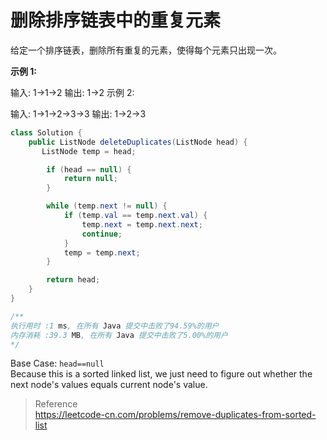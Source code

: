 # 删除排序链表中的重复元素

给定一个排序链表，删除所有重复的元素，使得每个元素只出现一次。

**示例 1:**

输入: 1->1->2
输出: 1->2
示例 2:

输入: 1->1->2->3->3
输出: 1->2->3

```java
class Solution {
    public ListNode deleteDuplicates(ListNode head) {
       ListNode temp = head;

        if (head == null) {
            return null;
        }

        while (temp.next != null) {
            if (temp.val == temp.next.val) {
                temp.next = temp.next.next;
                continue;
            }
            temp = temp.next;
        }

        return head;
    }
}

/**
执行用时 :1 ms, 在所有 Java 提交中击败了94.59%的用户
内存消耗 :39.3 MB, 在所有 Java 提交中击败了5.00%的用户
*/
```
Base Case: `head==null`  
Because this is a sorted linked list, we just need to figure out whether the next node's values equals current node's value.  

> Reference  
> https://leetcode-cn.com/problems/remove-duplicates-from-sorted-list
